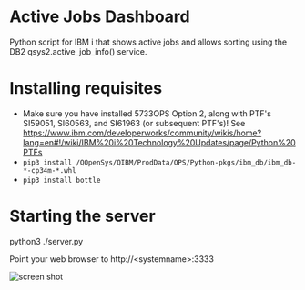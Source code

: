 # Active Jobs Dashboard
Python script for IBM i that shows active jobs and allows sorting
using the DB2 qsys2.active_job_info() service.  

# Installing requisites
 - Make sure you have installed 5733OPS Option 2, along with PTF's SI59051, SI60563, and SI61963 (or subsequent PTF's)!
   See https://www.ibm.com/developerworks/community/wikis/home?lang=en#!/wiki/IBM%20i%20Technology%20Updates/page/Python%20PTFs
 - ```pip3 install /QOpenSys/QIBM/ProdData/OPS/Python-pkgs/ibm_db/ibm_db-*-cp34m-*.whl```
 - ```pip3 install bottle```

# Starting the server 
python3 ./server.py

Point your web browser to http://&lt;systemname&gt;:3333

![screen shot](https://raw.githubusercontent.com/Club-Seiden/python-for-IBM-i-examples/master/non-wheel/active-jobs-dashboard/screenshot.jpg)
